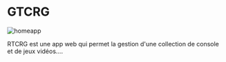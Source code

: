 # GTCRG
![homeapp](https://github.com/dominiquepieton/GTCRG/assets/51318506/e20d7c5d-0225-4b6d-8482-da6c03c9d956)

RTCRG est une app web qui permet la gestion d'une collection de console et de jeux vidéos....

